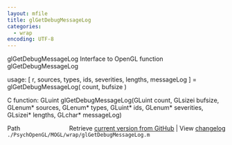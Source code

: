 ```yaml
---
layout: mfile
title: glGetDebugMessageLog
categories:
  - wrap
encoding: UTF-8
---
```


glGetDebugMessageLog  Interface to OpenGL function glGetDebugMessageLog

usage:  [ r, sources, types, ids, severities, lengths, messageLog ] = glGetDebugMessageLog( count, bufsize )

C function:  GLuint glGetDebugMessageLog(GLuint count, GLsizei bufsize, GLenum\* sources, GLenum\* types, GLuint\* ids, GLenum\* severities, GLsizei\* lengths, GLchar\* messageLog)


<div class="code_header" style="text-align:right;">
  <span style="float:left;">Path&nbsp;&nbsp;</span> <span class="counter">Retrieve <a href=
  "https://raw.github.com/Psychtoolbox-3/Psychtoolbox-3/beta/./PsychOpenGL/MOGL/wrap/glGetDebugMessageLog.m">current version from GitHub</a> | View <a href=
  "https://github.com/Psychtoolbox-3/Psychtoolbox-3/commits/beta/./PsychOpenGL/MOGL/wrap/glGetDebugMessageLog.m">changelog</a></span>
</div>
<div class="code">
  <code>./PsychOpenGL/MOGL/wrap/glGetDebugMessageLog.m</code>
</div>
